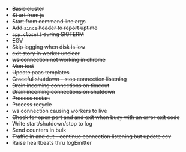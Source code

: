 * <del>Basic cluster</del>
* <del>St art from js</del>
* <del>Start from command line args</del>
* <del>Add `since` header to report uptime</del>
* <del>`app.close()` during SIGTERM</del>
* <del>ECV</del>
* <del>Skip logging when disk is low</del>
* <del>exit story in worker unclear</del>
* <del>ws connection not working in chrome</del>
* <del>Mon test</del>
* <del>Update paas templates</del>
* <del>Graceful shutdown - stop connection listening</del>
* <del>Drain incoming connections on timeout</del>
* <del>Drain incoming connections on shutdown</del>
* <del>Process restart</del>
* <del>Process recycle</del>
* ws connection causing workers to live
* <del>Check for open port and and exit when busy with an error exit code</del>
* Write start/shutdown/stop to log
* Send counters in bulk
* <del>Traffic in and out - continue connection listening but update ecv</del>
* Raise heartbeats thru logEmitter 
